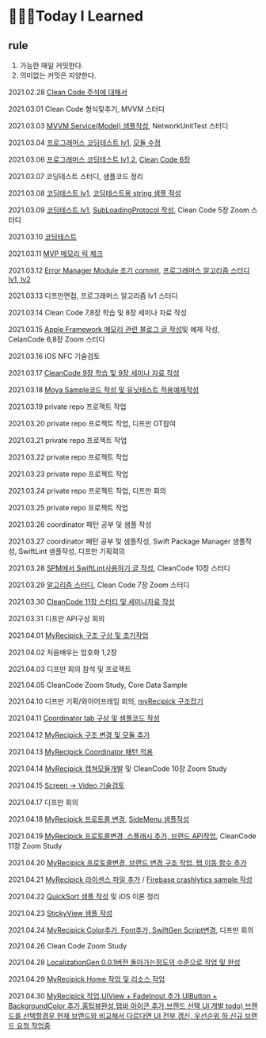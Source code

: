 # 👨🏻‍💻Today I Learned

## rule
1. 가능한 매일 커밋한다.
2. 의미없는 커밋은 지양한다.

2021.02.28 [Clean Code 주석에 대해서](https://github.com/HanweeeeLee/CleanCodeStudy/tree/main/4.%20%EC%A3%BC%EC%84%9D)

2021.03.01 Clean Code 형식맞추기, MVVM 스터디

2021.03.03 [MVVM Service(Model) 샘플작성](https://github.com/HanweeeeLee/MVVMInputOutputSample), NetworkUnitTest 스터디

2021.03.04 [프로그래머스 코딩테스트 lv1](https://programmers.co.kr/learn/courses/30/lessons/64061?language=swift), [모듈 수정](https://github.com/HanweeeeLee/HWShimmerCollectionView)

2021.03.06 [프로그래머스 코딩테스트 lv1,2](https://github.com/HanweeeeLee/coding-test/tree/master/2021/0306), [Clean Code 6장](https://github.com/HanweeeeLee/CleanCodeStudy/tree/main/6.%20%EA%B0%9D%EC%B2%B4%EC%99%80%20%EC%9E%90%EB%A3%8C%EA%B5%AC%EC%A1%B0)

2021.03.07 코딩테스트 스터디, 샘플코드 정리

2021.03.08 [코딩테스트 lv1](https://github.com/HanweeeeLee/algorithm-study/tree/master/2021/0308), [코딩테스트용 string 샘플 작성](https://github.com/HanweeeeLee/algorithm-study/tree/master/Tip/Swift/String.playground)

2021.03.09 [코딩테스트 lv1](https://github.com/HanweeeeLee/algorithm-study/tree/master/2021/0309), [SubLoadingProtocol 작성](https://github.com/HanweeeeLee/commonLib/blob/master/SubViewLoadingProtocol.swift), Clean Code 5장 Zoom 스터디

2021.03.10 [코딩테스트](https://github.com/HanweeeeLee/algorithm-study/blob/master/2021/0310/README.md)

2021.03.11 [MVP 메모리 릭 체크](https://github.com/HanweeeeLee/TestModules/tree/master/ObjcBlockMemeryTest)

2021.03.12 [Error Manager Module 초기 commit](https://github.com/HanweeeeLee/NMRError), [프로그래머스 알고리즘 스터디 lv1, lv2](https://github.com/HanweeeeLee/algorithm-study/tree/master/2021/0312)

2021.03.13 디프만면접, 프로그래머스 알고리즘 lv1 스터디

2021.03.14 Clean Code 7,8장 학습 및 8장 세미나 자료 작성

2021.03.15 [Apple Framework 메모리 관련 블로그 글 작성](https://hanweeee.tistory.com/8)및 예제 작성, CelanCode 6,8장 Zoom 스터디

2021.03.16 iOS NFC 기술검토

2021.03.17 [CleanCode 9장 학습 및 9장 세미나 자료 작성](https://github.com/HanweeeeLee/CleanCodeStudy/tree/main/9.%20%EB%8B%A8%EC%9C%84%ED%85%8C%EC%8A%A4%ED%8A%B8)

2021.03.18 [Moya Sample코드 작성 및 유닛테스트 적용예제작성](https://github.com/HanweeeeLee/TestModules/tree/master/MoyaSample)

2021.03.19 private repo 프로젝트 작업

2021.03.20 private repo 프로젝트 작업, 디프만 OT참여

2021.03.21 private repo 프로젝트 작업

2021.03.22 private repo 프로젝트 작업

2021.03.23 private repo 프로젝트 작업

2021.03.24 private repo 프로젝트 작업, 디프만 회의

2021.03.25 private repo 프로젝트 작업

2021.03.26 coordinator 패턴 공부 및 샘플 작성

2021.03.27 coordinator 패턴 공부 및 샘플작성, Swift Package Manager 샘플작성, SwiftLint 샘플작성, 디프만 기획회의

2021.03.28 [SPM에서 SwiftLint사용하기 글 작성](https://hanweeee.tistory.com/11), CleanCode 10장 스터디

2021.03.29 [알고리즘 스터디](https://github.com/HanweeeeLee/algorithm-study/tree/master/2021/0329), Clean Code 7장 Zoom 스터디

2021.03.30 [CleanCode 11장 스터티 및 세미나자료 작성](https://github.com/HanweeeeLee/CleanCodeStudy/tree/main/11.%20%EC%8B%9C%EC%8A%A4%ED%85%9C)

2021.03.31 디프만 API구상 회의

2021.04.01 [MyRecipick 구조 구상 및 초기작업](https://github.com/HanweeeeLee/myRecipick_iOS)

2021.04.02 처음배우는 암호화 1,2장 

2021.04.03 디프만 회의 참석 및 프로젝트 

2021.04.05 CleanCode Zoom Study, Core Data Sample 

2021.04.10 디프만 기획/와이어프레임 회의, [myRecipick 구조잡기](https://github.com/HanweeeeLee/myRecipick_iOS)

2021.04.11 [Coordinator tab 구상 및 샘플코드 작성](https://github.com/HanweeeeLee/TestModules/tree/master/CoordinatorTab)

2021.04.12 [MyRecipick 구조 변경 및 모듈 추가](https://github.com/HanweeeeLee/myRecipick_iOS)

2021.04.13 [MyRecipick Coordinator 패턴 적용](https://github.com/HanweeeeLee/myRecipick_iOS)

2021.04.14 [MyRecipick 캡쳐모듈개발](https://github.com/HanweeeeLee/myRecipick_iOS) 및 CleanCode 10장 Zoom Study

2021.04.15 [Screen -> Video 기술검토](https://github.com/HanweeeeLee/TestModules/tree/master/ScreenToVideo)

2021.04.17 디프만 회의

2021.04.18 [MyRecipick 프로토콜 변경](https://github.com/HanweeeeLee/myRecipick_iOS), [SideMenu 샘플작성](https://github.com/HanweeeeLee/TestModules/tree/master/SideMenuTest)

2021.04.19 [MyRecipick 프로토콜변경, 스플래시 추가, 브랜드 API작업](https://github.com/HanweeeeLee/myRecipick_iOS), CleanCode 11장 Zoom Study

2021.04.20 [MyRecipick 프로토콜변경, 브랜드 변경 구조 작업, 탭 이동 함수 추가](https://github.com/HanweeeeLee/myRecipick_iOS)

2021.04.21 [MyRecipick 라이센스 파일 추가](https://github.com/HanweeeeLee/myRecipick_iOS) / [Firebase crashlytics sample 작성](https://github.com/HanweeeeLee/TestModules/tree/master/FirebaseCrashlyticsTest)

2021.04.22 [QuickSort 샘플 작성](https://github.com/HanweeeeLee/algorithm-study/tree/master/Tip/Swift/String.playground/Snippet) 및 iOS 이론 정리

2021.04.23 [StickyView 샘플 작성](https://github.com/HanweeeeLee/TestModules/tree/master/StickyViewSample)

2021.04.24 [MyRecipick Color추가, Font추가, SwiftGen Script변경](https://github.com/HanweeeeLee/TestModules/tree/master/StickyViewSample), 디프만 회의

2021.04.26 Clean Code Zoom Study

2021.04.28 [LocalizationGen 0.0.1버전 돌아가는정도의 수준으로 작업 및 완성](https://github.com/HanweeeeLee/LocalizationGen)

2021.04.29 [MyRecipick Home 작업 및 리소스 작업](https://github.com/HanweeeeLee/myRecipick_iOS)

2021.04.30 [MyRecipick 작업,UIView + FadeInout 추가,UIButton + BackgroundColor 추가,홈팁뷰완성,탭바 아이콘 추가,브랜드 선택 UI 개발 todo) 브랜드를 선택할경우 현재 브랜드와 비교해서 다르다면 UI 전부 갱신, 우선순위 하,신규 브랜드 요청 작업중](https://github.com/HanweeeeLee/myRecipick_iOS)
